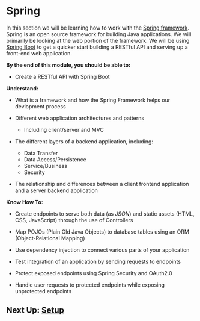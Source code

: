 # Spring

In this section we will be learning how to work with the [Spring framework][1].
Spring is an open source framework for building Java applications. We will primarily be looking at the web portion of the framework. We will be using [Spring Boot][2] to get a quicker start building a RESTful API and serving up a front-end web application.

[1]: https://projects.spring.io/spring-framework/
[2]: https://projects.spring.io/spring-boot/

**By the end of this module, you should be able to:**

- Create a RESTful API with Spring Boot

**Understand:**

- What is a framework and how the Spring Framework helps our devlopment process


- Different web application architectures and patterns
  - Including client/server and MVC


- The different layers of a backend application, including:
  - Data Transfer
  - Data Access/Persistence
  - Service/Business
  - Security
  
  
- The relationship and differences between a client frontend application and a server backend application

**Know How To:**


- Create endpoints to serve both data (as *JSON*) and static assets (HTML, CSS, JavaScript) through the use of Controllers


- Map POJOs (Plain Old Java Objects) to database tables using an ORM (Object-Relational Mapping)


- Use dependency injection to connect various parts of your application


- Test integration of an application by sending requests to endpoints


- Protect exposed endpoints using Spring Security and OAuth2.0


- Handle user requests to protected endpoints while exposing unprotected endpoints


## Next Up: [Setup](2-setup.md)

